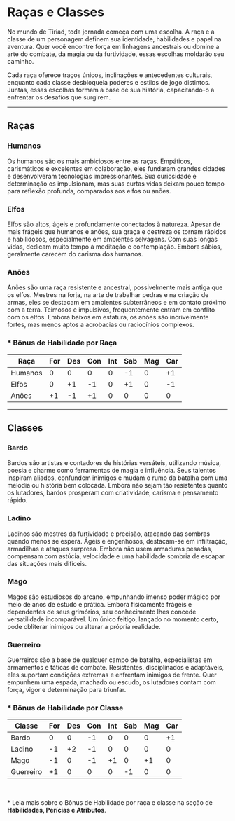 # Raças e Classes  

No mundo de Tiriad, toda jornada começa com uma escolha. A raça e a classe de um personagem definem sua identidade, habilidades e papel na aventura. Quer você encontre força em linhagens ancestrais ou domine a arte do combate, da magia ou da furtividade, essas escolhas moldarão seu caminho.  

Cada raça oferece traços únicos, inclinações e antecedentes culturais, enquanto cada classe desbloqueia poderes e estilos de jogo distintos. Juntas, essas escolhas formam a base de sua história, capacitando-o a enfrentar os desafios que surgirem.  

---

## Raças  

### Humanos  

Os humanos são os mais ambiciosos entre as raças. Empáticos, carismáticos e excelentes em colaboração, eles fundaram grandes cidades e desenvolveram tecnologias impressionantes. Sua curiosidade e determinação os impulsionam, mas suas curtas vidas deixam pouco tempo para reflexão profunda, comparados aos elfos ou anões.  

### Elfos  

Elfos são altos, ágeis e profundamente conectados à natureza. Apesar de mais frágeis que humanos e anões, sua graça e destreza os tornam rápidos e habilidosos, especialmente em ambientes selvagens. Com suas longas vidas, dedicam muito tempo à meditação e contemplação. Embora sábios, geralmente carecem do carisma dos humanos.  

### Anões  

Anões são uma raça resistente e ancestral, possivelmente mais antiga que os elfos. Mestres na forja, na arte de trabalhar pedras e na criação de armas, eles se destacam em ambientes subterrâneos e em contato próximo com a terra. Teimosos e impulsivos, frequentemente entram em conflito com os elfos. Embora baixos em estatura, os anões são incrivelmente fortes, mas menos aptos a acrobacias ou raciocínios complexos.  

### * Bônus de Habilidade por Raça  

| Raça | For | Des | Con | Int | Sab | Mag | Car |  
| -- | -- | -- | -- | -- | -- | -- | -- |  
| Humanos  | 0 | 0 | 0 | 0 | -1 | 0 | +1 |  
| Elfos | 0 | +1 | -1 | 0 | +1 | 0 | -1 |  
| Anões | +1 | -1 | +1 | 0 | 0 | 0 | 0 |  

---

## Classes  

### Bardo  

Bardos são artistas e contadores de histórias versáteis, utilizando música, poesia e charme como ferramentas de magia e influência. Seus talentos inspiram aliados, confundem inimigos e mudam o rumo da batalha com uma melodia ou história bem colocada. Embora não sejam tão resistentes quanto os lutadores, bardos prosperam com criatividade, carisma e pensamento rápido.  

### Ladino  

Ladinos são mestres da furtividade e precisão, atacando das sombras quando menos se espera. Ágeis e engenhosos, destacam-se em infiltração, armadilhas e ataques surpresa. Embora não usem armaduras pesadas, compensam com astúcia, velocidade e uma habilidade sombria de escapar das situações mais difíceis.  

### Mago  

Magos são estudiosos do arcano, empunhando imenso poder mágico por meio de anos de estudo e prática. Embora fisicamente frágeis e dependentes de seus grimórios, seu conhecimento lhes concede versatilidade incomparável. Um único feitiço, lançado no momento certo, pode obliterar inimigos ou alterar a própria realidade.  

### Guerreiro

Guerreiros são a base de qualquer campo de batalha, especialistas em armamentos e táticas de combate. Resistentes, disciplinados e adaptáveis, eles suportam condições extremas e enfrentam inimigos de frente. Quer empunhem uma espada, machado ou escudo, os lutadores contam com força, vigor e determinação para triunfar.  

### * Bônus de Habilidade por Classe  

| Classe | For | Des | Con | Int | Sab | Mag | Car |  
| -- | -- | -- | -- | -- | -- | -- | -- |  
| Bardo  | 0 | 0 | -1 | 0 | 0 | 0 | +1 |  
| Ladino | -1 | +2 | -1 | 0 | 0 | 0 | 0 |  
| Mago | -1 | 0 | -1 | +1 | 0 | +1 | 0 |  
| Guerreiro | +1 | 0 | 0 | 0 | -1 | 0 | 0 |  

<br>  

\* Leia mais sobre o Bônus de Habilidade por raça e classe na seção de **Habilidades, Perícias e Atributos**.  